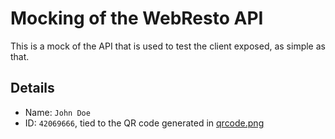 # Mocking of the WebResto API

This is a mock of the API that is used to test the client exposed, as simple as that.

## Details

- Name: `John Doe`
- ID: `42069666`, tied to the QR code generated in [qrcode.png](./qrcode.png)
